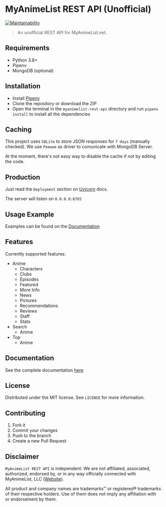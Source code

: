 # MyAnimeList REST API (Unofficial)

[![Maintainability](https://api.codeclimate.com/v1/badges/a2acb1abd8be12d7c751/maintainability)](https://codeclimate.com/github/Nearata/myanimelist-rest-api/maintainability)

> An unofficial REST API for MyAnimeList.net.

## Requirements

- Python 3.8+
- Pipenv
- MongoDB (optional)

## Installation

- Install [Pipenv](https://pypi.org/project/pipenv/)
- Clone the repository or download the ZIP
- Open the terminal in the `myanimelist-rest-api` directory and run `pipenv install` to install all the dependencies

## Caching

This project uses `SQLite` to store JSON responses for `7 days` (manually checked). We use `Peewee` as driver to comunicate with MongoDB Server.

At the moment, there's not easy way to disable the cache if not by editing the code.

## Production

Just read the `Deployment` section on [Uvicorn](https://www.uvicorn.org/deployment/) docs.

The server will listen on `0.0.0.0:8765`

## Usage Example

Examples can be found on the [Documentation](#Documentation)

## Features

Currently supported features:

- Anime
  - Characters
  - Clubs
  - Episodes
  - Featured
  - More Info
  - News
  - Pictures
  - Recommendations
  - Reviews
  - Staff
  - Stats
- Search
  - Anime
- Top
  - Anime

## Documentation

See the complete documentation [here](https://vonnearata.gitbook.io/docs/)

## License

Distributed under the MIT license. See `LICENSE` for more information.

## Contributing

1. Fork it
2. Commit your changes
3. Push to the branch
4. Create a new Pull Request

## Disclaimer

`MyAnimeList REST API` is independent. We are not affiliated, associated, authorized, endorsed by, or in any way officially connected with MyAnimeList, LLC ([Website](https://myanimelist.net/)).

All product and company names are trademarks™ or registered® trademarks of their respective holders. Use of them does not imply any affiliation with or endorsement by them.
